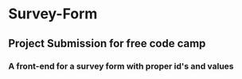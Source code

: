 # Survey-Form
## Project Submission for free code camp
### A front-end for a survey form with proper id's and values
